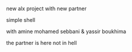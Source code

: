 new alx project with new partner

simple shell



with 
amine mohamed sebbani
&
yassir boukhima

the partner is here not in hell
